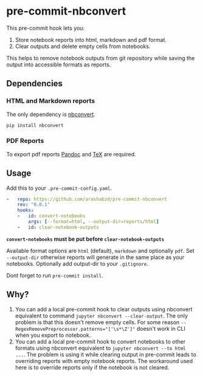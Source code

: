 # pre-commit-nbconvert

This pre-commit hook lets you:

1. Store notebook reports into html, markdown and pdf format.
2. Clear outputs and delete empty cells from notebooks.

This helps to remove notebook outputs from git repository while saving the output into accessible formats as reports.

## Dependencies

### HTML and Markdown reports

The only dependency is [nbconvert](https://nbconvert.readthedocs.io/en/latest/index.html).

```bash
pip install nbconvert
```

### PDF Reports

To export pdf reports [Pandoc](https://pandoc.org/installing.html) and [TeX](https://nbconvert.readthedocs.io/en/latest/install.html#installing-tex) are required.

## Usage

Add this to your `.pre-commit-config.yaml`.

```yaml
-   repo: https://github.com/arashabzd/pre-commit-nbconvert
    rev: "0.0.1"
    hooks:
    -   id: convert-notebooks
        args: [--format=html, --output-dir=reports/html]
    -   id: clear-notebook-outputs
```

__`convert-notebooks` must be put before `clear-notebook-outputs`__

Available format options are `html` (default), `markdown` and optionally `pdf`. Set `--output-dir` otherwise reports will generate in the same place as your notebooks. Optionally add output-dir to your `.gitignore`.

Dont forget to run `pre-commit install`.

## Why?

1. You can add a local pre-commit hook to clear outputs using nbconvert equivalent to command `jupyter nbconvert --clear-output`. The only problem is that this doesn't remove empty cells. For some reason `--RegexRemovePreprocessor.patterns="['\s*\Z']"` doesn't work in CLI when you export to notebook.
2. You can add a local pre-commit hook to convert notebooks to other formats using nbconvert equivalent to `jupyter nbconvert --to html ...`. The problem is using it while clearing output in pre-commit leads to overriding reports with empty notebook reports. The workaround used here is to override reports only if the notebook is not cleared.
